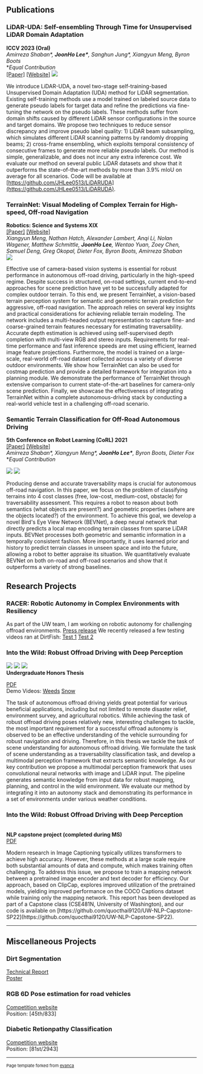 [comment]: <> (## Portfolio)

[comment]: <> (---)

## Publications 

### LiDAR-UDA: Self-ensembling Through Time for Unsupervised LiDAR Domain Adaptation
**ICCV 2023 (Oral)**
<br>
<i>Amirreza Shaban*, <b>JoonHo Lee*</b>, Sanghun Jung*, Xiangyun Meng, Byron Boots</i>
<br>
**Equal Contribution*
<br>
[[Paper]](https://github.com/JHLee0513/LiDARUDA/blob/main/paper.pdf) [[Website]](https://sites.google.com/view/lidaruda)
<img src="images/lidaruda_main_figure-embedded.jpg?raw=true"/>

We introduce LiDAR-UDA, a novel two-stage self-training-based Unsupervised Domain Adaptation (UDA) method for LiDAR segmentation. Existing self-training methods use a model trained on labeled source data to generate pseudo labels for target data and refine the predictions via fine-tuning the network on the pseudo labels. These methods suffer from domain shifts caused by different LiDAR sensor configurations in the source and target domains. We propose two techniques to reduce sensor discrepancy and improve pseudo label quality: 1) LiDAR beam subsampling, which simulates different LiDAR scanning patterns by randomly dropping beams; 2) cross-frame ensembling, which exploits temporal consistency of consecutive frames to generate more reliable pseudo labels. Our method is simple, generalizable, and does not incur any extra inference cost. We evaluate our method on several public LiDAR datasets and show that it outperforms the state-of-the-art methods by more than 3.9% mIoU on average for all scenarios. Code will be available at [https://github.com/JHLee0513/LiDARUDA](https://github.com/JHLee0513/LiDARUDA).

### TerrainNet: Visual Modeling of Complex Terrain for High-speed, Off-road Navigation
**Robotics: Science and Systems XIX**
<br>
[[Paper]](https://arxiv.org/abs/2303.15771) [[Website]](https://sites.google.com/view/visual-terrain-modeling)
<br>
*Xiangyun Meng, Nathan Hatch, Alexander Lambert, Anqi Li, Nolan Wagener, Matthew Schmittle, <b>JoonHo Lee</b>, Wentao Yuan, Zoey Chen, Samuel Deng, Greg Okopal, Dieter Fox, Byron Boots, Amirreza Shaban*
<br>
<img src="images/terrainnet.png?raw=true"/>

<!-- <b>
<br>
5th Conference on Robot Learning (CoRL) 2021
</b> -->
<p>
Effective use of camera-based vision systems is essential for robust performance in autonomous off-road driving, particularly in the high-speed regime. Despite success in structured, on-road settings, current end-to-end approaches for scene prediction have yet to be successfully adapted for complex outdoor terrain. To this end, we present TerrainNet, a vision-based terrain perception system for semantic and geometric terrain prediction for aggressive, off-road navigation. The approach relies on several key insights and practical considerations for achieving reliable terrain modeling. The network includes a multi-headed output representation to capture fine- and coarse-grained terrain features necessary for estimating traversability. Accurate depth estimation is achieved using self-supervised depth completion with multi-view RGB and stereo inputs. Requirements for real-time performance and fast inference speeds are met using efficient, learned image feature projections. Furthermore, the model is trained on a large-scale, real-world off-road dataset collected across a variety of diverse outdoor environments. We show how TerrainNet can also be used for costmap prediction and provide a detailed framework for integration into a planning module. We demonstrate the performance of TerrainNet through extensive comparison to current state-of-the-art baselines for camera-only scene prediction. Finally, we showcase the effectiveness of integrating TerrainNet within a complete autonomous-driving stack by conducting a real-world vehicle test in a challenging off-road scenario.
</p>

### Semantic Terrain Classification for Off-Road Autonomous Driving

<b>5th Conference on Robot Learning (CoRL) 2021</b>
<br>
[[Paper]](https://openreview.net/forum?id=AL4FPs84YdQ) [[Website]](https://sites.google.com/view/terrain-traversability/home)
<br>
<i>Amirreza Shaban*, Xiangyun Meng*, <b>JoonHo Lee*</b>, Byron Boots, Dieter Fox</i>
<br>
**Equal Contribution*

<img src="images/warthog.png?raw=true"/>
<img src="images/canal.gif?raw=true"/>
<p>
Producing dense and accurate traversability maps is crucial for autonomous off-road navigation. In this paper, we focus on the problem of classifying terrains into 4 cost classes (free, low-cost, medium-cost, obstacle) for traversability assessment. This requires a robot to reason about both semantics (what objects are present?) and geometric properties (where are the objects located?) of the environment. To achieve this goal, we develop a novel Bird's Eye View Network (BEVNet), a deep neural network that directly predicts a local map encoding terrain classes from sparse LiDAR inputs. BEVNet processes both geometric and semantic information in a temporally consistent fashion. More importantly, it uses learned prior and history to predict terrain classes in unseen space and into the future, allowing a robot to better appraise its situation. We quantitatively evaluate BEVNet on both on-road and off-road scenarios and show that it outperforms a variety of strong baselines.
</p>

## Research Projects

### RACER: Robotic Autonomy in Complex Environments with Resiliency
As part of the UW team, I am working on robotic autonomy for challenging offroad environments.
[Press release](https://www.darpa.mil/news-events/2022-01-13)
We recently released a few testing videos ran at DirtFish:
[Test 1](https://youtu.be/ibNW6Vezqpc)
[Test 2](https://www.youtube.com/watch?v=7-G9uPJ07uQ)

### Into the Wild: Robust Offroad Driving with Deep Perception

[comment]: <> (<a href='pdf/JoonHo_thesis.pdf'>PDF</a>)
<img src="images/canal.png?raw=true"/>
<img src="images/snow.gif?raw=true"/>
<img src="images/weeds_combined.gif?raw=true"/>
<br>
<b>Undergraduate Honors Thesis</b>
<br>

[PDF](/pdf/JoonHo_thesis.pdf)
<br>
Demo Videos: [Weeds](https://youtu.be/Ze9WJevj-Hw) [Snow](https://youtu.be/w5pjYyfmYsI)
<br>

<p>
The task of autonomous offroad driving yields great potential for various beneficial applications, including but not limited to remote disaster relief, environment survey, and agricultural robotics. While achieving the task of robust offroad driving poses relatively new, interesting challenges to tackle, the most important requirement for a successful offroad autonomy is observed to be an effective understanding of the vehicle surrounding for robust navigation and driving. Therefore, in this thesis we tackle the task of scene understanding for autonomous offroad driving. We formulate the task of scene understanding as a traversability classification task, and develop a multimodal perception framework that extracts semantic knowledge. As our key contribution we propose a multimodal perception framework that uses convolutional neural networks with image and LiDAR input. The pipeline generates semantic knowledge from input data for robust mapping, planning, and control in the wild environment. We evaluate our method by integrating it into an autonomy stack and demonstrating its performance in a set of environments under various weather conditions.
</p>

### Into the Wild: Robust Offroad Driving with Deep Perception
[comment]: <> (<a href='pdf/clipcap++_report.pdf'>PDF</a>)
<br>
<b>NLP capstone project (completed during MS)</b>
<br>
[PDF](/pdf/clipcap++_report.pdf)
<p>
Modern research in Image Captioning typically utilizes transformers to achieve high accuracy. However, these methods at a large scale require both substantial amounts of data and compute, which makes training often challenging. To address this issue, we propose to train a mapping network between a pretrained image encoder and text decoder for efficiency. Our approach, based on ClipCap, explores improved utilization of the pretrained models, yielding improved performance on the COCO Captions dataset while training only the mapping network. This report has been developed as part of a Capstone class (CSE481N, University of Washington), and our code is available on [https://github.com/quocthai9120/UW-NLP-Capstone-SP22](https://github.com/quocthai9120/UW-NLP-Capstone-SP22).
</p>

---

## Miscellaneous Projects

### Dirt Segmentation
[Technical Report](/pdf/DL_report.pdf)
<br>
[Poster](/pdf/dirt_poster.pdf)

### RGB 6D Pose estimation for road vehicles
<a href='https://www.kaggle.com/c/pku-autonomous-driving'>Competition website</a>
<br>
Position: [45th/833]
<br>

### Diabetic Retionpathy Classification
<a href='https://www.kaggle.com/c/aptos2019-blindness-detection'>Competition website</a>
<br>
Position: [81st/2943]
<br>

[comment]: <> ([Project 3 Title]&#40;http://example.com/&#41;)

[comment]: <> (<img src="images/dummy_thumbnail.jpg?raw=true"/>)

[comment]: <> (---)

[comment]: <> (### Category Name 2)

[comment]: <> (- [Project 1 Title]&#40;http://example.com/&#41;)

[comment]: <> (- [Project 2 Title]&#40;http://example.com/&#41;)

[comment]: <> (- [Project 3 Title]&#40;http://example.com/&#41;)

[comment]: <> (- [Project 4 Title]&#40;http://example.com/&#41;)

[comment]: <> (- [Project 5 Title]&#40;http://example.com/&#41;)

[comment]: <> (---)




---
<p style="font-size:11px">Page template forked from <a href="https://github.com/evanca/quick-portfolio">evanca</a></p>
<!-- Remove above link if you don't want to attibute -->
